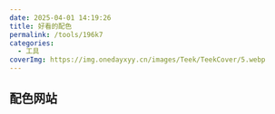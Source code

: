 ```yaml
---
date: 2025-04-01 14:19:26
title: 好看的配色
permalink: /tools/196k7
categories:
  - 工具
coverImg: https://img.onedayxyy.cn/images/Teek/TeekCover/5.webp
---
```





## 配色网站
